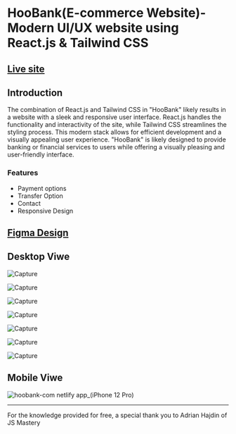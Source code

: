 <h1>HooBank(E-commerce Website)- Modern UI/UX website using React.js & Tailwind CSS</h1>
<h2><a href="https://hoobank-com.netlify.app/">Live site</a></h2>

<h2>Introduction</h2>
<p>The combination of React.js and Tailwind CSS in "HooBank" likely results in a website with a sleek and responsive user interface. React.js handles the functionality and interactivity of the site, while Tailwind CSS streamlines the styling process. This modern stack allows for efficient development and a visually appealing user experience. "HooBank" is likely designed to provide banking or financial services to users while offering a visually pleasing and user-friendly interface.</p>

<h3>Features</h3>
<ul>
  <li>Payment options</li>
  <li>Transfer Option</li>
  <li>Contact</li>
  <li>Responsive Design</li>
</ul>

<h2><a href="https://www.figma.com/file/bUGIPys15E78w9bs1l4tgS/HooBank?type=design&node-id=310-485&mode=design">Figma Design</a></h2>

<h2>Desktop Viwe</h2>

![Capture](https://github.com/arosayru/Frontend_Project-Modern_Business_Website/assets/107207994/d02b1453-4cfe-4510-ac88-1c242fffbaab)

![Capture](https://github.com/arosayru/Frontend_Project-Modern_Business_Website/assets/107207994/7f6d5a14-6136-4319-bf8c-3ce8a2ab228e)

![Capture](https://github.com/arosayru/Frontend_Project-Modern_Business_Website/assets/107207994/71bee860-bc3e-4dc6-85b3-de29eb9f2be6)

![Capture](https://github.com/arosayru/Frontend_Project-Modern_Business_Website/assets/107207994/9025bc97-1478-4d03-b961-8ae63639dfee)

![Capture](https://github.com/arosayru/Frontend_Project-Modern_Business_Website/assets/107207994/566c7ccc-0ec5-46ea-a113-c5cd26d7f2c4)

![Capture](https://github.com/arosayru/Frontend_Project-Modern_Business_Website/assets/107207994/a097d015-1ccf-4169-aca0-4b2cadbf1401)

![Capture](https://github.com/arosayru/Frontend_Project-Modern_Business_Website/assets/107207994/ccd972d7-5006-4248-b1fc-36ce51993465)

<h2>Mobile Viwe</h2>

![hoobank-com netlify app_(iPhone 12 Pro)](https://github.com/arosayru/Frontend_Project-Modern_Business_Website/assets/107207994/411bc368-0012-4fe7-8dc2-59e2c15d97f9)

<hr />
<p>For the knowledge provided for free, a special thank you to Adrian Hajdin of JS Mastery</p>
